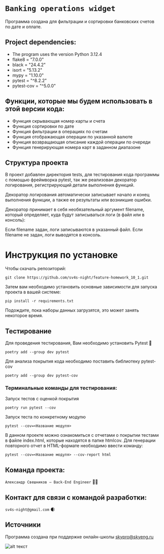# `Banking operations widget`

Программа создана для фильтрации и сортировки банковских счетов по дате и оплате.

## Project dependencies:

- The program uses the version Python 3.12.4
- flake8 = "7.0.0"
- black = "24.4.2"
- isort = "5.13.2"
- mypy = "1.10.0"
- pytest = "^8.2.2"
- pytest-cov = "^5.0.0"

## Функции, которые мы будем использовать в этой версии кода:

- Функция скрывающая номер карты и счета
- Функция сортировки по дате
- Функция фильтрации в операциях по счетам
- Функция отображающая операции по указанной валюте
- Функция возвращающая описание каждой операции по очереди
- Функция генерирующая номера карт в заданном диапазоне

## Структура проекта

В проект добавлен директория tests, для тестирования кода программы c помощью фреймворка pytest,
так же реализован декоратор логирования, регистрирующий детали выполнения функций.

Декоратор логирования автоматически записывает начало и конец выполнения функции, 
а также ее результаты или возникшие ошибки.

Декоратор принимает в себя необязательный аргумент filename, который определяет, 
куда будут записываться логи (в файл или в консоль):

Если filename задан, логи записываются в указанный файл.
Если filename не задан, логи выводятся в консоль.


# Инструкция по установке

Чтобы скачать репозиторий:

`git clone https://github.com/sv4s-night/feature-homework_10_1.git`

Затем вам необходимо установить основные зависимости для запуска проекта в вашей системе:

```pip install -r requirements.txt```

Подождите, пока наборы данных загрузятся, это может занять некоторое время.

## Тестирование

Для проведения тестирования, Вам необходимо установить Pytest 🔧

```poetry add --group dev pytest```

Для анализа покрытия кода необходимо поставить библиотеку pytest-cov

```poetry add --group dev pytest-cov```

### Терминальные команды для тестирования:

Запуск тестов с оценкой покрытия

```poetry run pytest --cov```

Запуск теста по конкретному модулю

```pytest --cov=<Название модуля>```

В данном проекте можно ознакомиться с отчетами о покрытии тестами в файле index.html, которые находятся в папке htmlcov.
Для генерации повторного отчет в HTML-формате необходимо ввести команду:

```pytest --cov=<Название модуля> --cov-report html```

## Команда проекта:

`Александр Свешников — Back-End Engineer` 🔧👿

## Контакт для связи с командой разработки:

`sv4s-night@gmail.com` 🌒

## Источники

Программа создана при поддержке онлайн-школы [skypro@skyeng.ru](https://sky.pro/#giftpopup)

![alt текст](https://static.tildacdn.com/tild3364-3965-4237-b664-363533643431/Group_1321317003.svg)


